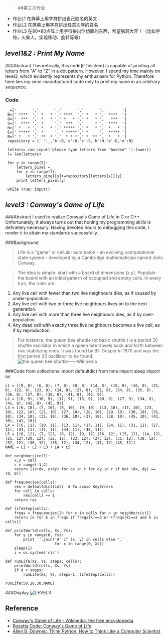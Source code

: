 

> ##第三次作业
> 
- 作业L1 在屏幕上用字符拼出自己姓名的英文
- 作业L2 在屏幕上用字符拼出任意次序的姓名
- 作业L3 在80*80点阵上用字符拼出你想画的东西，希望脑洞大开！（比如字符，火柴人，实现移动、旋转等等）

## *level1&2 : Print My Name*
###Abstract
   Theoretically, this code(if finished) is capable of printing all letters from "A" to "Z" in a dot pattern. However, I spend my time mainly on level3, which evidently represents my enthusiasm for Python. Therefore here lies my semi-manufactured code only to print my name in an arbitrary sequence.

### Code   
     _=['       ','       ','       ','       ','       ']
     B=[' ****  ',' *   * ',' ****  ',' *   * ',' ****  ']
     O=['  ***  ',' *   * ',' *   * ',' *   * ','  ***  ']
     S=['  **** ',' *     ','  ***  ','     * ',' ****  ']    
     H=[' *   * ',' *   * ',' ***** ',' *   * ',' *   * '] 
     E=[' ***** ',' *     ', ' *****',' *     ',' ***** ']
     N=[' *   * ',' **  * ','  * * *',' *  ** ',' *   * ']
     repository = {' ':_,'b':B,'o':O,'s':S,'h':H,'e':E,'n':N}

     letters= raw_input('please type letters from "boshen" ').lower()
     l= len(letters)

     for y in range(5):    
         letters_pixel =_
         for x in range(l):
             letters_pixel[y]+=repository[letters[x]][y]
         print letters_pixel[y]
    
     while True: input()

## *level3 : Conway's Game of Life*
###Abstract
   I used to realize Conway's Game of Life in C or C++. Unfortunately, it always turns out that honing my programming skills is definetely necessary. Having devoted hours to debugging this code, I render it to attain my standards successfully.

###Background 


> Life is a "game" or cellular automaton - an evolving computational state system - developed by a Cambridge mathematician named John Conway.



> The idea is simple: start with a board of dimensions (x,y). Populate the board with an initial pattern of occupied and empty cells. In every turn, the rules are:



>
1. Any live cell with fewer than two live neighbours dies, as if caused by under-population.
2. Any live cell with two or three live neighbours lives on to the next generation.
3. Any live cell with more than three live neighbours dies, as if by over-population.
4. Any dead cell with exactly three live neighbours becomes a live cell, as if by reproduction.      

> For instance, the queen bee shuttle (or basic shuttle
) is a period 30 shuttle oscillator in which a queen bee travels back and forth between two stabilizing ends. It was found by Bill Gosper in 1970 and was the first period 30 oscillator to be found.                            
![the queen bee shuttle](https://github.com/endeavor19/computationalphysics_N2013301020025/blob/master/gof.gif)——Wikipedia

###Code
	from collections import defaultdict
	from time import sleep
	import os
	
	L1 = [(9, 8), (6, 8), (7, 8), (8, 8), (14, 8), (15, 8), (16, 8), (21, 8), (22, 8), (23, 8), (24, 8), (27, 8), (31, 8), (34, 8), (35, 8), (36, 8), (37, 8), (38, 8), (41, 8), (45, 8)]
	L2 = [(6, 9), (10, 9), (17, 9), (13, 9), (20, 9), (27, 9), (34, 9), (41, 9), (42, 9), (45, 9)]
	L3 = [(6, 10), (7, 10), (8, 10), (9, 10), (13, 10), (17, 10), (23, 10), (22, 10), (21, 10), (27, 10), (28, 10), (29, 10), (30, 10), (31, 10), (34, 10), (35, 10), (36, 10), (37, 10), (38, 10), (45, 10), (43, 10), (41, 10)] 
	L4 = [(6, 11), (10, 11), (13, 11), (17, 11), (24, 11), (31, 11), (27, 11), (34, 11), (41, 11), (44, 11), (45, 11)]
	L5 = [(6, 12), (7, 12), (8, 12), (9, 12),(16, 12), (15, 12), (14, 12), (21, 12),(20, 12), (22, 12), (23, 12), (27, 12), (31, 12), (38, 12), (37, 12), (36, 12), (35, 12), (34, 12), (41, 12),(45, 12)]
	NAME = L1 + L2 + L3 + L4 + L5
	
	def neighbors(cell):
	    x,y = cell
	    r = range(-1,2)
	    return [(x+dx, y+dy) for dx in r for dy in r if not (dx, dy) == (0, 0)]
	 
	def frequencies(cells):
	    res = defaultdict(int)  # To avoid KeyErrors
	    for cell in cells:
	        res[cell] += 1
	    return res
	 
	def lifeStep(cells):
	    freqs = frequencies([n for c in cells for n in neighbors(c)])
	    return [k for k in freqs if freqs[k]==3 or (freqs[k]==2 and k in cells)]
	 
	def printWorld(cells, Xs, Ys):
	    for y in range(0, Ys):
	        print ''.join('#' if (x, y) in cells else '.'
	                      for x in range(0, Xs))
	    sleep(1)
	    i = os.system('cls')
	 
	def runLife(Xs, Ys, steps, cells):
	    printWorld(cells, Xs, Ys)
	    if 0 < steps:
	        runLife(Xs, Ys, steps-1, lifeStep(cells))
	        
	runLife(50,20,30,NAME)
###Display
![LEVEL3](https://github.com/endeavor19/computationalphysics_N2013301020025/blob/master/level3.gif)

## Reference

- [Conway's Game of Life - Wikipedia, the free encyclopedia](https://en.wikipedia.org/wiki/Conway%27s_Game_of_Life )
- [Rosetta Code: Conway's Game of Life](http://rosettacode.org/wiki/Conway%27s_Game_of_Life#Python)
- [Allen B. Downey: Think Python: How to Think Like a Computer Scientist](http://greenteapress.com/wp/think-python/ )
